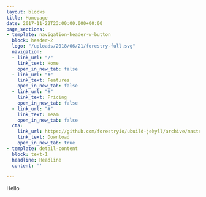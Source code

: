 ```yaml
---
layout: blocks
title: Homepage
date: 2017-11-22T23:00:00.000+00:00
page_sections:
- template: navigation-header-w-button
  block: header-2
  logo: "/uploads/2018/06/21/forestry-full.svg"
  navigation:
  - link_url: "/"
    link_text: Home
    open_in_new_tab: false
  - link_url: "#"
    link_text: Features
    open_in_new_tab: false
  - link_url: "#"
    link_text: Pricing
    open_in_new_tab: false
  - link_url: "#"
    link_text: Team
    open_in_new_tab: false
  cta:
    link_url: https://github.com/forestryio/ubuild-jekyll/archive/master.zip
    link_text: Download
    open_in_new_tab: true
- template: detail-content
  block: text-1
  headline: Headline
  content: ''

---
```

Hello